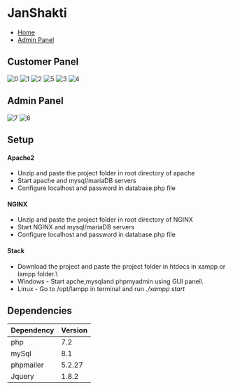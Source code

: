 # JanShakti

* [Home](https://lab.gdy.club/~priyanshumay/janshakti)
* [Admin Panel](https://lab.gdy.club/~priyanshumay/janshakti/admin.php)

## Customer Panel

![0](https://user-images.githubusercontent.com/54521023/119057415-1625e480-b9ea-11eb-8be3-02cba45727bd.png)
![1](https://user-images.githubusercontent.com/54521023/119057420-1a520200-b9ea-11eb-9c3a-893061a6e5ee.png)
![2](https://user-images.githubusercontent.com/54521023/119057427-1d4cf280-b9ea-11eb-85c3-9d601f9d61c4.png)
![5](https://user-images.githubusercontent.com/54521023/119057438-20e07980-b9ea-11eb-88d0-5a2f1ec4148d.png)
![3](https://user-images.githubusercontent.com/54521023/119057430-1de58900-b9ea-11eb-9bf0-4ab15298bd21.png)
![4](https://user-images.githubusercontent.com/54521023/119057435-1faf4c80-b9ea-11eb-82ae-32d4cbc63106.png)

## Admin Panel

![7](https://user-images.githubusercontent.com/54521023/119057443-2342d380-b9ea-11eb-9a45-423f95792c95.png)
![6](https://user-images.githubusercontent.com/54521023/119057442-22aa3d00-b9ea-11eb-9c12-dada45785e2d.png)

## Setup

#### Apache2

* Unzip and paste the project folder in root directory of apache
* Start apache and mysql/mariaDB servers
* Configure localhost and password in database.php file 

#### NGINX

* Unzip and paste the project folder in root directory of NGINX
* Start NGINX and mysql/mariaDB servers
* Configure localhost and password in database.php file

#### Stack

* Download the project and paste the project folder in htdocs in xampp or lampp folder.\
* Windows - Start apche,mysqland phpmyadmin using GUI panel\
* Linux - Go to /opt/lampp in terminal and run _./xampp start_

## Dependencies

| Dependency | Version |
| --- | --- | 
| php | 7.2 | 
| mySql | 8.1 |
| phpmailer | 5.2.27 |
| Jquery | 1.8.2 |